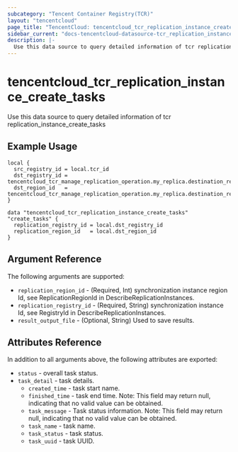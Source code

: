```yaml
---
subcategory: "Tencent Container Registry(TCR)"
layout: "tencentcloud"
page_title: "TencentCloud: tencentcloud_tcr_replication_instance_create_tasks"
sidebar_current: "docs-tencentcloud-datasource-tcr_replication_instance_create_tasks"
description: |-
  Use this data source to query detailed information of tcr replication_instance_create_tasks
---
```


# tencentcloud_tcr_replication_instance_create_tasks

Use this data source to query detailed information of tcr replication_instance_create_tasks

## Example Usage

```hcl
local {
  src_registry_id = local.tcr_id
  dst_registry_id = tencentcloud_tcr_manage_replication_operation.my_replica.destination_registry_id
  dst_region_id   = tencentcloud_tcr_manage_replication_operation.my_replica.destination_region_id
}

data "tencentcloud_tcr_replication_instance_create_tasks" "create_tasks" {
  replication_registry_id = local.dst_registry_id
  replication_region_id   = local.dst_region_id
}
```

## Argument Reference

The following arguments are supported:

* `replication_region_id` - (Required, Int) synchronization instance region Id, see ReplicationRegionId in DescribeReplicationInstances.
* `replication_registry_id` - (Required, String) synchronization instance Id, see RegistryId in DescribeReplicationInstances.
* `result_output_file` - (Optional, String) Used to save results.

## Attributes Reference

In addition to all arguments above, the following attributes are exported:

* `status` - overall task status.
* `task_detail` - task details.
  * `created_time` - task start name.
  * `finished_time` - task end time. Note: This field may return null, indicating that no valid value can be obtained.
  * `task_message` - Task status information. Note: This field may return null, indicating that no valid value can be obtained.
  * `task_name` - task name.
  * `task_status` - task status.
  * `task_uuid` - task UUID.


